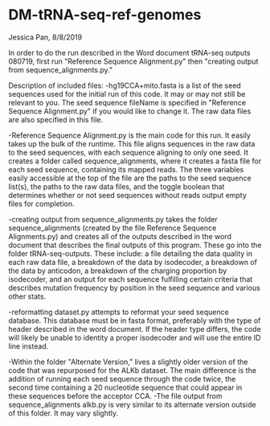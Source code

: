 # DM-tRNA-seq-ref-genomes
Jessica Pan, 8/8/2019

In order to do the run described in the Word document tRNA-seq outputs 080719, first run "Reference Sequence Alignment.py" then "creating output from sequence_alignments.py."

Description of included files:
-hg19CCA+mito.fasta is a list of the seed sequences used for the initial run of this code. It may or may not still be relevant to you. The seed sequence fileName is specified in "Reference Sequence Alignment.py" if you would like to change it. The raw data files are also specified in this file.

-Reference Sequence Alignment.py is the main code for this run. It easily takes up the bulk of the runtime. This file aligns sequences in the raw data to the seed sequences, with each sequence aligning to only one seed. It creates a folder called sequence_alignments, where it creates a fasta file for each seed sequence, containing its mapped reads. The three variables easily accessible at the top of the file are the paths to the seed sequence list(s), the paths to the raw data files, and the toggle boolean that determines whether or not seed sequences without reads output empty files for completion.

-creating output from sequence_alignments.py takes the folder sequence_alignments (created by the file Reference Sequence Alignments.py) and creates all of the outputs described in the word document that describes the final outputs of this program. These go into the folder tRNA-seq-outputs. These include: a file detailing the data quality in each raw data file, a breakdown of the data by isodecoder, a breakdown of the data by anticodon, a breakdown of the charging proportion by isodecoder, and an output for each sequence fulfilling certain criteria that describes mutation frequency by position in the seed sequence and various other stats. 

-reformatting dataset.py attempts to reformat your seed sequence database. This database must be in fasta format, preferably with the type of header described in the word document. If the header type differs, the code will likely be unable to identity a proper isodecoder and will use the entire ID line instead. 

-Within the folder "Alternate Version," lives a slightly older version of the code that was repurposed for the ALKb dataset. The main difference is the addition of running each seed sequence through the code twice, the second time containing a 20 nucleotide sequence that could appear in these sequences before the acceptor CCA. 
-The file output from sequence_alignments alkb.py is very similar to its alternate version outside of this folder. It may vary slightly. 